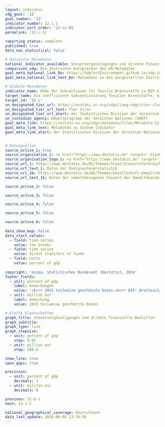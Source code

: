 ```yaml
---
layout: indicator    
sdg_goal: '12'    
goal_number: '12'    
indicator_number: 12.c.1    
indicator_sort_order: '12-cc-01'    
permalink: /12-c-1/    

reporting_status: complete    
published: true    
data_non_statistical: false    

# Nationale Metadaten    
national_indicator_available: Steuervergünstigungen und direkte finanzielle Beihilfen    
comparison_sdg: Die Zeitreihen entsprechen den UN-Metadaten.    
goal_meta_national_link_De: https://SdgTestEnvironment.github.io/sdg-indicators/public/MetaDe/12.c.1.pdf
goal_meta_national_link_text_De: Metadaten zu den dargestellten Zeitreihen    

# Globale Metadaten    
indicator_name: Höhe der Subventionen für fossile Brennstoffe je BIP-Einheit (Produktion und Konsum)    
target_name: Die ineffiziente Subventionierung fossiler Brennstoffe, die zu verschwenderischem Verbrauch verleitet, durch Beseitigung von Marktverzerrungen entsprechend den nationalen Gegebenheiten rationalisieren, unter anderem durch eine Umstrukturierung der Besteuerung und die allmähliche Abschaffung dieser schädlichen Subventionen, um ihren Umweltauswirkungen Rechnung zu tragen, wobei die besonderen Bedürfnisse und Gegebenheiten der Entwicklungsländer in vollem Umfang berücksichtigt und die möglichen nachteiligen Auswirkungen auf ihre Entwicklung in einer die Armen und die betroffenen Gemeinwesen schützenden Weise so gering wie möglich gehalten werden    
target_id: '12.c'    
un_designated_tier_url: https://unstats.un.org/sdgs/iaeg-sdgs/tier-classification/'    
un_designated_tier_url_text: Tier I</a>    
un_designated_tier_url_alert: der Statistischen Division der Vereinten Nationen    
un_custodian_agency: Umweltprogramm der Vereinten Nationen (UNEP)    
goal_meta_link: https://unstats.un.org/sdgs/metadata/files/Metadata-12-0c-01.pdf    
goal_meta_link_text: Metadaten zu diesem Indikator    
goal_meta_link_alert: der Statistischen Division der Vereinten Nationen    
    

# Datenquellen
source_active_1: true
source_organisation_1: <a href="https://www.destatis.de" target="_blank"> Statistisches Bundesamt (Destatis) </a>
source_organisation_logo_1: <a href="https://www.destatis.de" target="_blank"><img src="https://sdg-indikatoren.de/public/OrgImgDe/destatis.png" alt="Logo destatis" style="height:60px; width:148px"/></a>
source_url_1: https://www.destatis.de/DE/Themen/Staat/Steuern/Verbrauchsteuern/_inhalt.html#sprg236436
source_url_text_1: Daten der Energiesteuerstatistik
source_url_1b: https://www.destatis.de/DE/Themen/Gesellschaft-Umwelt/Umwelt/UGR/steuern-weitere-abgaben/Tabellen/energiesteuern-unternehmen.html
source_url_text_1b: Daten der umweltbezogenen Steuern der Umweltökonomischen Gesamtrechnungen

source_active_2: false

source_active_3: false

source_active_4: false

source_active_5: false

source_active_6: false
    
data_show_map: False    
data_start_values: 
  - field: time series
    value: tax breaks
  - field: time series
    value: direct transfers of funds
  - field: Units
    value: percent of gdp    
    
copyright: '&copy; Statistisches Bundesamt (Destatis), 2024'    
footer_fields:
  - unit: percent of gdp
    label: Anmerkungen
    value: '<br>• 2015 teilweise geschätzte Daten.<br>• BIP: Bruttoinlandsprodukt.'
  - unit: million eur
    label: Anmerkung
    value: 2015 teilweise geschätzte Daten.    

# Grafik Eigenschaften    
graph_title: Steuervergünstigungen und direkte finanzielle Beihilfen
graph_subtitle:     
graph_type: line
graph_stepsize: 
  - unit: percent of gdp
    step: 0.02
  - unit: million eur
    step: 500.0    

show_line: true
span_gaps: true

precision:
  - unit: percent of gdp
    decimals: 3
  - unit: million eur
    decimals: 0    

previous: 12-b-1    
next: 13-1-1    

national_geographical_coverage: Deutschland    
data_last_update: 2024-06-05 13:39:56    
---
```


<span></span>